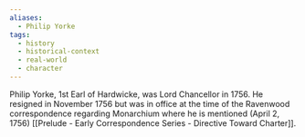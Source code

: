 ```yaml
---
aliases:
  - Philip Yorke
tags:
  - history
  - historical-context
  - real-world
  - character
---
```

Philip Yorke, 1st Earl of Hardwicke, was Lord Chancellor in 1756. He resigned in November 1756 but was in office at the time of the Ravenwood correspondence regarding Monarchium where he is mentioned (April 2, 1756) [[Prelude - Early Correspondence Series - Directive Toward Charter]].
